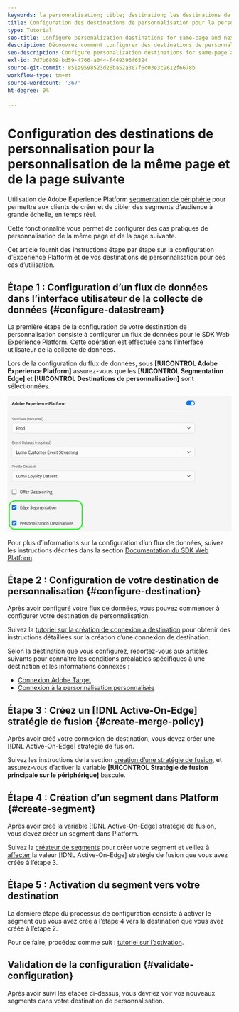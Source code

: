 ```yaml
---
keywords: la personnalisation; cible; destination; les destinations de personnalisation ; configurer les destinations de personnalisation ; même page ; page suivante;
title: Configuration des destinations de personnalisation pour la personnalisation de la même page et de la page suivante
type: Tutorial
seo-title: Configure personalization destinations for same-page and next-page personalization.
description: Découvrez comment configurer des destinations de personnalisation pour la personnalisation de la même page et de la page suivante.
seo-description: Configure personalization destinations for same-page and next-page personalization.
exl-id: 7d7b6869-bd59-4766-a044-f449396f6524
source-git-commit: 851a9598523d26ba52a367f6c03e3c9612f6678b
workflow-type: tm+mt
source-wordcount: '367'
ht-degree: 0%

---
```


# Configuration des destinations de personnalisation pour la personnalisation de la même page et de la page suivante

Utilisation de Adobe Experience Platform [segmentation de périphérie](../../segmentation/ui/edge-segmentation.md) pour permettre aux clients de créer et de cibler des segments d’audience à grande échelle, en temps réel.

Cette fonctionnalité vous permet de configurer des cas pratiques de personnalisation de la même page et de la page suivante.

Cet article fournit des instructions étape par étape sur la configuration d’Experience Platform et de vos destinations de personnalisation pour ces cas d’utilisation.

## Étape 1 : Configuration d’un flux de données dans l’interface utilisateur de la collecte de données {#configure-datastream}

La première étape de la configuration de votre destination de personnalisation consiste à configurer un flux de données pour le SDK Web Experience Platform. Cette opération est effectuée dans l’interface utilisateur de la collecte de données.

Lors de la configuration du flux de données, sous **[!UICONTROL Adobe Experience Platform]** assurez-vous que les **[!UICONTROL Segmentation Edge]** et **[!UICONTROL Destinations de personnalisation]** sont sélectionnées.

![Configuration des flux de données](../assets/ui/configure-personalization-destinations/datastream-config.png)

Pour plus d’informations sur la configuration d’un flux de données, suivez les instructions décrites dans la section [Documentation du SDK Web Platform](../../edge/fundamentals/datastreams.md).

## Étape 2 : Configuration de votre destination de personnalisation {#configure-destination}

Après avoir configuré votre flux de données, vous pouvez commencer à configurer votre destination de personnalisation.

Suivez la [tutoriel sur la création de connexion à destination](../ui/connect-destination.md) pour obtenir des instructions détaillées sur la création d’une connexion de destination.

Selon la destination que vous configurez, reportez-vous aux articles suivants pour connaître les conditions préalables spécifiques à une destination et les informations connexes :

* [Connexion Adobe Target](../catalog/personalization/adobe-target-connection.md)
* [Connexion à la personnalisation personnalisée](../catalog/personalization/custom-personalization.md)

## Étape 3 : Créez un [!DNL Active-On-Edge] stratégie de fusion {#create-merge-policy}

Après avoir créé votre connexion de destination, vous devez créer une [!DNL Active-On-Edge] stratégie de fusion.

Suivez les instructions de la section [création d’une stratégie de fusion](../../profile/merge-policies/ui-guide.md#create-a-merge-policy), et assurez-vous d’activer la variable **[!UICONTROL Stratégie de fusion principale sur le périphérique]** bascule.

## Étape 4 : Création d’un segment dans Platform {#create-segment}

Après avoir créé la variable [!DNL Active-On-Edge] stratégie de fusion, vous devez créer un segment dans Platform.

Suivez la [créateur de segments](../../segmentation/ui/segment-builder.md) pour créer votre segment et veillez à [affecter](../../segmentation/ui/segment-builder.md#merge-policies) la valeur [!DNL Active-On-Edge] stratégie de fusion que vous avez créée à l’étape 3.

## Étape 5 : Activation du segment vers votre destination

La dernière étape du processus de configuration consiste à activer le segment que vous avez créé à l’étape 4 vers la destination que vous avez créée à l’étape 2.

Pour ce faire, procédez comme suit : [tutoriel sur l’activation](../ui/activate-profile-request-destinations.md).

## Validation de la configuration {#validate-configuration}

Après avoir suivi les étapes ci-dessus, vous devriez voir vos nouveaux segments dans votre destination de personnalisation.
